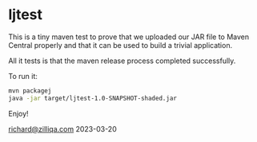 # ljtest

This is a tiny maven test to prove that we uploaded our JAR file to
Maven Central properly and that it can be used to build a trivial
application.

All it tests is that the maven release process completed successfully.

To run it:

```sh
mvn packagej
java -jar target/ljtest-1.0-SNAPSHOT-shaded.jar
```

Enjoy!

<richard@zilliqa.com>
2023-03-20
